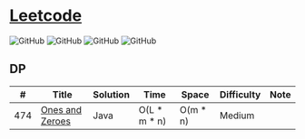 # [Leetcode](https://leetcode.com/problemset/all/)
![GitHub](https://img.shields.io/github/license/vikash-g/Leetcode?color=blue)
![GitHub](https://img.shields.io/github/languages/top/vikash-g/Leetcode?color=magenta)
![GitHub](https://img.shields.io/badge/update-daily-green)
![GitHub](https://img.shields.io/badge/solutions-2%20of%202281-ff69b4)


## DP
|#|Title|Solution|Time|Space|Difficulty|Note|
|---|----|----|----|----|----|----|
|474|[Ones and Zeroes](https://leetcode.com/problems/ones-and-zeroes/)|Java|O(L * m * n)|O(m * n)|Medium||
